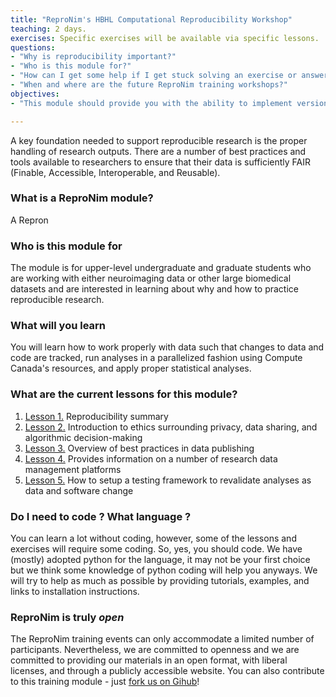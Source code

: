 ```yaml
---
title: "ReproNim's HBHL Computational Reproducibility Workshop"
teaching: 2 days.
exercises: Specific exercises will be available via specific lessons.
questions:
- "Why is reproducibility important?"
- "Who is this module for?"
- "How can I get some help if I get stuck solving an exercise or answering a question?"
- "When and where are the future ReproNim training workshops?"
objectives:
- "This module should provide you with the ability to implement version control, run reproducible analyses, and apply statistical analyses to your data."

---
```

A key foundation needed to support reproducible research is the proper handling of research outputs.  There are a number of best practices and tools available to researchers to ensure that their data is sufficiently FAIR (Finable, Accessible, Interoperable, and Reusable).

### What is a ReproNim module?

A Repron

### Who is this module for

The module is for upper-level undergraduate and graduate students who are working with either neuroimaging data or other large biomedical datasets and are interested in learning about why and how to practice reproducible research.

### What will you learn

You will learn how to work properly with data such that changes to data and code are tracked, run analyses in a parallelized fashion using Compute Canada's resources, and apply proper statistical analyses.

### What are the current lessons for this module?

1. [Lesson 1.]({{site.root}}/01-reproducible-summary) Reproducibility summary
2. [Lesson 2.]({{site.root}}/02-introduction- ) Introduction to ethics surrounding privacy, data sharing, and algorithmic decision-making
3. [Lesson 3.]({{site.root}}/04-Data-Publishing) Overview of best practices in data publishing
4. [Lesson 4.]({{site.root}}/05-Your-Laboratory-Datastore) Provides information on a number of research data management platforms
5. [Lesson 5.]({{site.root}}/06-Semantic-Data-Representations) How to setup a testing framework to revalidate analyses as data and
software change

### Do I need to code ?  What language ?

You can learn a lot without coding, however, some of the lessons and exercises will require some coding. So, yes, you should code. We have (mostly) adopted python for the language, it may not be your first choice but we think some knowledge of python coding will help you anyways. We will try to help as much as possible by providing tutorials, examples, and links to installation instructions.

### ReproNim is truly *open*

The ReproNim training events can only accommodate a limited number of participants.
Nevertheless, we are committed to openness and we are committed to providing our
materials in an open format, with liberal licenses, and through a publicly accessible website. You can also contribute to this training module - just [fork us on Gihub](https://github.com/ReproNim/module-FAIR-data)!
